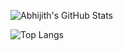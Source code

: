 ![Abhijith's GitHub Stats](https://github-readme-stats.vercel.app/api?username=AbhijithGanesh&theme=highcontrast&show_icons=true&hide_rank=true])

![Top Langs](https://github-readme-stats.vercel.app/api/top-langs/?username=AbhijithGanesh&theme=highcontrast)